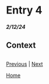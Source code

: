 # Entry 4
##### 2/12/24

## Context






## 

[Previous](entry03.md) | [Next](entry05.md)

[Home](../README.md)
